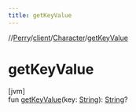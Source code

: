```yaml
---
title: getKeyValue
---
```

//[Perry](../../../index.html)/[client](../index.html)/[Character](index.html)/[getKeyValue](get-key-value.html)



# getKeyValue



[jvm]\
fun [getKeyValue](get-key-value.html)(key: [String](https://kotlinlang.org/api/latest/jvm/stdlib/kotlin/-string/index.html)): [String](https://kotlinlang.org/api/latest/jvm/stdlib/kotlin/-string/index.html)?




